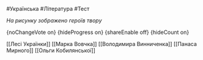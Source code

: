 #Українська #Література #Тест

*На рисунку зображено героїв твору*

{noChangeVote on}
{hideProgress on}
{shareEnable off}
{hideCount on}

[[Лесі Українки]]
[[Марка Вовчка]]
[[Володимира Винниченка]]
[[Панаса Мирного]]
[[Ольги Кобилянської]]
